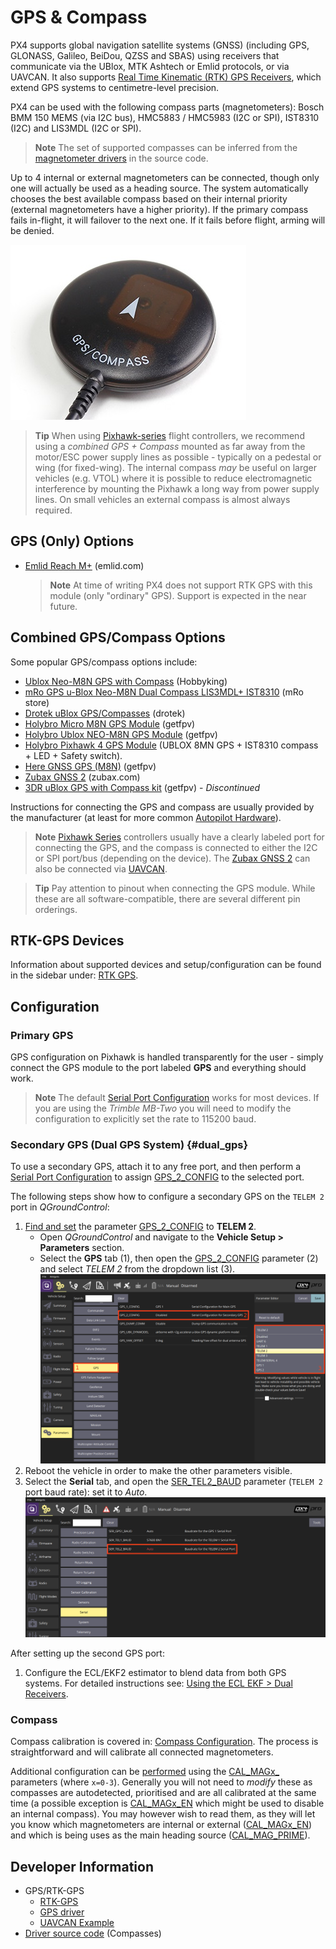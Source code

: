 # GPS & Compass

PX4 supports global navigation satellite systems (GNSS) (including GPS, GLONASS, Galileo, BeiDou, QZSS and SBAS) using receivers that communicate via the UBlox, MTK Ashtech or Emlid protocols, or via UAVCAN. 
It also supports [Real Time Kinematic (RTK) GPS Receivers](../gps_compass/rtk_gps.md), which extend GPS systems to centimetre-level precision.

PX4 can be used with the following compass parts (magnetometers): Bosch BMM 150 MEMS (via I2C bus), HMC5883 / HMC5983 (I2C or SPI), IST8310 (I2C) and LIS3MDL (I2C or SPI).

> **Note** The set of supported compasses can be inferred from the [magnetometer drivers](https://github.com/PX4/Firmware/tree/master/src/drivers/magnetometer) in the source code.

Up to 4 internal or external magnetometers can be connected, though only one will actually be used as a heading source.
The system automatically chooses the best available compass based on their internal priority (external magnetometers have a higher priority).
If the primary compass fails in-flight, it will failover to the next one.
If it fails before flight, arming will be denied.

![GPS + Compass](../../images/gps_compass.jpg)

> **Tip** When using [Pixhawk-series](../flight_controller/pixhawk_series.md) flight controllers, we recommend using a *combined GPS + Compass* mounted as far away from the motor/ESC power supply lines as possible - typically on a pedestal or wing (for fixed-wing). 
  The internal compass *may* be useful on larger vehicles (e.g. VTOL) where it is possible to reduce electromagnetic interference by mounting the Pixhawk a long way from power supply lines.
  On small vehicles an external compass is almost always required.

## GPS (Only) Options

* [Emlid Reach M+](https://emlid.com/reach/) (emlid.com)
  > **Note** At time of writing PX4 does not support RTK GPS with this module (only "ordinary" GPS).
    Support is expected in the near future.

## Combined GPS/Compass Options

Some popular GPS/compass options include:
* [Ublox Neo-M8N GPS with Compass](https://hobbyking.com/en_us/ublox-neo-m8n-gps-with-compass.html?gclid=Cj0KCQjwqM3VBRCwARIsAKcekb3ojv1ZhLz1-GuvCsUuGT8ZZuw8meMIV_I6pgUCj6DJRzHBY9OApekaAgI5EALw_wcB&gclsrc=aw.ds&___store=en_us) (Hobbyking)
* [mRo GPS u-Blox Neo-M8N Dual Compass LIS3MDL+ IST8310](https://store.mrobotics.io/ProductDetails.asp?ProductCode=mro-gps003-mr) (mRo store)
* [Drotek uBlox GPS/Compasses](https://drotek.com/shop/en/184-u-blox) (drotek)
* [Holybro Micro M8N GPS Module](https://www.getfpv.com/holybro-micro-m8n-gps-module.html) (getfpv)
* [Holybro Ublox NEO-M8N GPS Module](https://www.getfpv.com/holybro-ublox-neo-m8n-gps-module.html) (getfpv)
* [Holybro Pixhawk 4 GPS Module](https://shop.holybro.com/pixhawk-4-gps-module_p1094.html) (UBLOX 8MN GPS + IST8310 compass + LED + Safety switch).
* [Here GNSS GPS (M8N)](https://www.getfpv.com/here-gnss-gps-m8n.html) (getfpv) 
* [Zubax GNSS 2](https://zubax.com/products/gnss_2) (zubax.com)
* [3DR uBlox GPS with Compass kit](https://www.getfpv.com/3dr-ublox-gps-with-compass-kit.html) (getfpv) - *Discontinued*

Instructions for connecting the GPS and compass are usually provided by the manufacturer (at least for more common [Autopilot Hardware](../flight_controller/README.md)). 

> **Note** [Pixhawk Series](../flight_controller/pixhawk_series.md) controllers usually have a clearly labeled port for connecting the GPS, and the compass is connected to either the I2C or SPI port/bus (depending on the device). 
  The [Zubax GNSS 2](https://zubax.com/products/gnss_2) can also be connected via [UAVCAN](https://dev.px4.io/en/uavcan/).

<span></span>
> **Tip** Pay attention to pinout when connecting the GPS module. 
  While these are all software-compatible, there are several different pin orderings.


## RTK-GPS Devices

Information about supported devices and setup/configuration can be found in the sidebar under: [RTK GPS](../gps_compass/rtk_gps.md).


## Configuration

### Primary GPS

GPS configuration on Pixhawk is handled transparently for the user - simply connect the GPS module to the port labeled **GPS** and everything should work.

> **Note** The default [Serial Port Configuration](../peripherals/serial_configuration.md#default_port_mapping) works for most devices.
  If you are using the *Trimble MB-Two* you will need to modify the configuration to explicitly set the rate to 115200 baud.


### Secondary GPS (Dual GPS System) {#dual_gps}

To use a secondary GPS, attach it to any free port, and then perform a [Serial Port Configuration](../peripherals/serial_configuration.md) to assign [GPS_2_CONFIG](../advanced_config/parameter_reference.md#GPS_2_CONFIG) to the selected port.

The following steps show how to configure a secondary GPS on the `TELEM 2` port in *QGroundControl*:

1. [Find and set](../advanced_config/parameters.md#finding-a-parameter) the parameter [GPS_2_CONFIG](../advanced_config/parameter_reference.md#GPS_2_CONFIG) to **TELEM 2**.
   - Open *QGroundControl* and navigate to the **Vehicle Setup > Parameters** section.
   - Select the **GPS** tab (1), then open the [GPS_2_CONFIG](../advanced_config/parameter_reference.md#GPS_2_CONFIG) parameter (2) and select *TELEM 2* from the dropdown list (3).
     ![QGC Serial Example](../../assets/peripherals/qgc_serial_config_example.png)
1. Reboot the vehicle in order to make the other parameters visible.
1. Select the **Serial** tab, and open the [SER_TEL2_BAUD](../advanced_config/parameter_reference.md#SER_TEL2_BAUD) parameter (`TELEM 2` port baud rate): set it to *Auto*.
  ![QGC Serial Baudrate Example](../../assets/peripherals/qgc_serial_baudrate_example.png)

After setting up the second GPS port:
1. Configure the ECL/EKF2 estimator to blend data from both GPS systems. 
   For detailed instructions see: [Using the ECL EKF > Dual Receivers](../advanced_config/tuning_the_ecl_ekf.md#dual-receivers).

### Compass

Compass calibration is covered in: [Compass Configuration](../config/compass.md).
The process is straightforward and will calibrate all connected magnetometers.

Additional configuration can be [performed](../advanced_config/parameters.md) using the [CAL\_MAGx\_](../advanced_config/parameter_reference.md#CAL_MAG0_EN) parameters (where `x=0-3`).
Generally you will not need to *modify* these as compasses are autodetected, prioritised and are all calibrated at the same time
(a possible exception is [CAL\_MAGx\_EN](../advanced_config/parameter_reference.md#CAL_MAG0_EN) which might be used to disable an internal compass).
You may however wish to read them, as they will let you know which magnetometers are internal or external ([CAL\_MAGx\_EN](../advanced_config/parameter_reference.md#CAL_MAG0_EN)) and which is being uses as the main heading source ([CAL_MAG_PRIME](../advanced_config/parameter_reference.md#CAL_MAG_PRIME)).


## Developer Information

- GPS/RTK-GPS
  - [RTK-GPS](https://dev.px4.io/en/advanced/rtk_gps.html) 
  - [GPS driver](https://dev.px4.io/en/middleware/modules_driver.html#gps)
  - [UAVCAN Example](https://dev.px4.io/en/uavcan/)
- [Driver source code](https://github.com/PX4/Firmware/tree/master/src/drivers/magnetometer) (Compasses)
